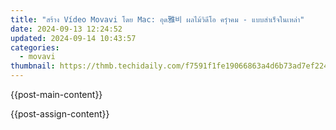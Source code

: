 ```yaml
---
title: "สร้าง Vídeo Movavi โดย Mac: อุด雅비 ผลไม้วิดีโอ ครุําคม - แบบสำเร็จในเหล่า"
date: 2024-09-13 12:24:52
updated: 2024-09-14 10:43:57
categories:
  - movavi
thumbnail: https://thmb.techidaily.com/f7591f1fe19066863a4d6b73ad7ef224adc41cd293f6fab552dc2bc4c5853e48.jpg
---
```


{{post-main-content}}

<ins class="adsbygoogle"
     style="display:block"
     data-ad-format="autorelaxed"
     data-ad-client="ca-pub-7571918770474297"
     data-ad-slot="1223367746"></ins>

{{post-assign-content}}

<ins class="adsbygoogle"
     style="display:block"
     data-ad-client="ca-pub-7571918770474297"
     data-ad-slot="8358498916"
     data-ad-format="auto"
     data-full-width-responsive="true"></ins>
